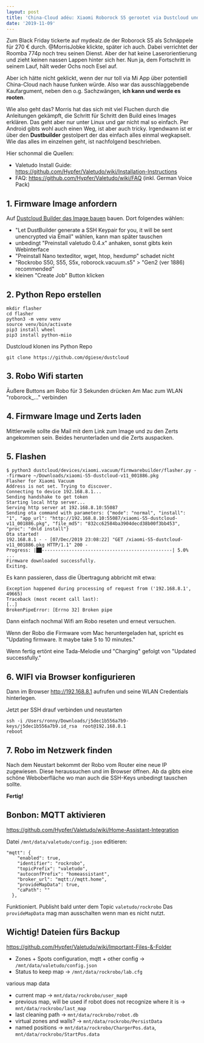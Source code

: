 ```yaml
---
layout: post
title: 'China-Cloud adéu: Xiaomi Roborock S5 gerootet via Dustcloud und Valetudo'
date: '2019-11-09'
---
```


Zum Black Friday tickerte auf mydealz.de der Roborock S5 als Schnäppele für 270 € durch. @MorrisJobke klickte, später ich auch. Dabei verrichtet der Roomba 774p noch treu seinen Dienst. Aber der hat keine Laserorientierung und zieht keinen nassen Lappen hinter sich her.
Nun ja, dem Fortschritt in seinem Lauf, hält weder Ochs noch Esel auf.


Aber ich hätte nicht geklickt, wenn der nur toll via Mi App über potentiell China-Cloud nach hause funken würde. Also war das ausschlaggebende Kaufargument, neben den o.g. Sachzwängen, **ich kann und werde es rooten**. 

Wie also geht das? Morris hat das sich mit viel Fluchen durch die Anleitungen gekämpft, die Schritt für Schritt den Build eines Images erklären. Das geht aber nur unter Linux und gar nicht mal so einfach. Per Android gibts wohl auch einen Weg, ist aber auch tricky. Irgendwann ist er über den **Dustbuilder** gestolpert der das einfach alles einmal wegkapselt. Wie das alles im einzelnen geht, ist nachfolgend beschrieben.

<!--more-->

Hier schonmal die Quellen:
- Valetudo Install Guide: https://github.com/Hypfer/Valetudo/wiki/Installation-Instructions
- FAQ: https://github.com/Hypfer/Valetudo/wiki/FAQ (inkl. German Voice Pack)

## 1. Firmware Image anfordern

Auf [Dustcloud Builder das Image bauen](https://dustbuilder.xvm.mit.edu) bauen. 
Dort folgendes wählen:
- "Let DustBuilder generate a SSH Keypair for you, it will be sent unencrypted via Email" wählen, kann man später tauschen
- unbedingt "Preinstall valetudo 0.4.x" anhaken, sonst gibts kein Webinterface
- "Preinstall Nano texteditor, wget, htop, hexdump" schadet nicht
- "Rockrobo S50, S55, S5x, roborock.vacuum.s5" > "Gen2 (ver 1886) recommended"
- kleinen "Create Job" Button klicken

## 2. Python Repo erstellen
```
mkdir flasher
cd flasher
python3 -m venv venv
source venv/bin/activate
pip3 install wheel
pip3 install python-miio
```

Dustcloud klonen ins Python Repo
```
git clone https://github.com/dgiese/dustcloud
```

## 3. Robo Wifi starten

Äußere Buttons am Robo für 3 Sekunden drücken
Am Mac zum WLAN "roborock_..." verbinden

## 4. Firmware Image und Zerts laden

Mittlerweile sollte die Mail mit dem Link zum Image und zu den Zerts angekommen sein.
Beides herunterladen und die Zerts auspacken. 

## 5. Flashen

```
$ python3 dustcloud/devices/xiaomi.vacuum/firmwarebuilder/flasher.py --firmware ~/Downloads/xiaomi-S5-dustcloud-v11_001886.pkg
Flasher for Xiaomi Vacuum
Address is not set. Trying to discover.
Connecting to device 192.168.8.1...
Sending handshake to get token
Starting local http server...
Serving http server at 192.168.8.10:55087
Sending ota command with parameters: {"mode": "normal", "install": "1", "app_url": "http://192.168.8.10:55087/xiaomi-S5-dustcloud-v11_001886.pkg", "file_md5": "832cc62584ba3904decd38b00f3bb453", "proc": "dnld install"}
Ota started!
192.168.8.1 - - [07/Dec/2019 23:08:22] "GET /xiaomi-S5-dustcloud-v11_001886.pkg HTTP/1.1" 200 -
Progress: |██------------------------------------------------| 5.0% 
...                                                              
Firmware downloaded successfully.
Exiting.
```

Es kann passieren, dass die Übertragung abbricht mit etwa:
```
Exception happened during processing of request from ('192.168.8.1', 49665)
Traceback (most recent call last):
[..]
BrokenPipeError: [Errno 32] Broken pipe
```
Dann einfach nochmal Wifi am Robo reseten und erneut versuchen.

Wenn der Robo die Firmware vom Mac heruntergeladen hat, spricht es "Updating firmware. It maybe take 5 to 10 minutes."

Wenn fertig ertönt eine Tada-Melodie und "Charging" gefolgt von "Updated successfully."

## 6. WIFI via Browser konfigurieren

Dann im Browser http://192.168.8.1 aufrufen und seine WLAN Credentials hinterlegen.

Jetzt per SSH drauf verbinden und neustarten
```
ssh -i /Users/ronny/Downloads/j5dec1b556a7b9-keys/j5dec1b556a7b9.id_rsa  root@192.168.8.1
reboot
```

## 7. Robo im Netzwerk finden

Nach dem Neustart bekommt der Robo vom Router eine neue IP zugewiesen.
Diese heraussuchen und im Browser öffnen.
Ab da gibts eine schöne Weboberfläche wo man auch die SSH-Keys unbedingt tauschen sollte.

**Fertig!**


## Bonbon: MQTT aktivieren

https://github.com/Hypfer/Valetudo/wiki/Home-Assistant-Integration

Datei `/mnt/data/valetudo/config.json` editieren:
```
"mqtt": {
    "enabled": true,
    "identifier": "rockrobo",
    "topicPrefix": "valetudo",
    "autoconfPrefix": "homeassistant",
    "broker_url": "mqtt://mqtt.home",
    "provideMapData": true,
    "caPath": ""
  },
```

Funktioniert. Publisht bald unter dem Topic `valetudo/rockrobo`
Das `provideMapData` mag man ausschalten wenn man es nicht nutzt.

## Wichtig! Dateien fürs Backup

https://github.com/Hypfer/Valetudo/wiki/Important-Files-&-Folder

- Zones + Spots configuration, mqtt + other config -> `/mnt/data/valetudo/config.json`
- Status to keep map  -> `/mnt/data/rockrobo/lab.cfg`

various map data
- current map -> `mnt/data/rockrobo/user_map0`
- previous map, will be used if robot does not recognize where it is -> `mnt/data/rockrobo/last_map` 
- last cleaning path -> `mnt/data/rockrobo/robot.db` 
- virtual zones and walls? -> `mnt/data/rockrobo/PersistData` 
- named positions -> `mnt/data/rockrobo/ChargerPos.data`, `mnt/data/rockrobo/StartPos.data` 